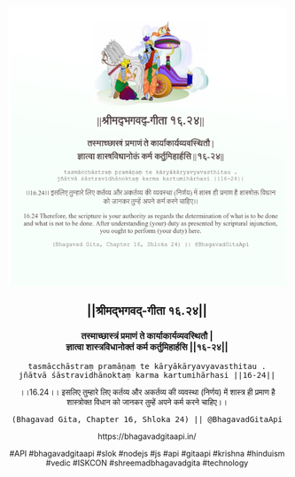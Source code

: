 <img src="../../asset/BG_16_24.png"/>
<center><h2>||श्रीमद्‍भगवद्‍-गीता १६.२४||</h2>
<h3>तस्माच्छास्त्रं प्रमाणं ते कार्याकार्यव्यवस्थितौ |<br/>ज्ञात्वा शास्त्रविधानोक्तं कर्म कर्तुमिहार्हसि ||१६-२४||</h3>
<pre>tasmācchāstraṃ pramāṇaṃ te kāryākāryavyavasthitau .<br/>jñātvā śāstravidhānoktaṃ karma kartumihārhasi ||16-24||</pre>
<p>।।16.24।। इसलिए तुम्हारे लिए कर्तव्य और अकर्तव्य की व्यवस्था (निर्णय) में शास्त्र ही प्रमाण है शास्त्रोक्त विधान को जानकर तुम्हें अपने कर्म करने चाहिए।।</p>
<pre>(Bhagavad Gita, Chapter 16, Shloka 24) || @BhagavadGitaApi</pre><p>https://bhagavadgitaapi.in/</p><p>#API #bhagavadgitaapi #slok #nodejs #js #api #gitaapi #krishna #hinduism #vedic #ISKCON #shreemadbhagavadgita #technology</p></center>